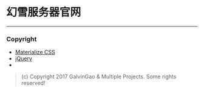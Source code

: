 # 幻雪服务器官网
--------------
### Copyright
- [Materialize CSS](https://github.com/Dogfalo/materialize)
- [jQuery](https://github.com/jquery/jquery)
-
> (c) Copyright 2017 GalvinGao & Multiple Projects. Some rights reserved!